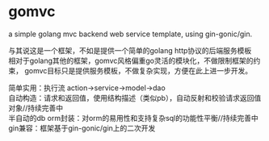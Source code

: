 # gomvc
a simple golang mvc backend web service template, using gin-gonic/gin.   

与其说这是一个框架，不如是提供一个简单的golang http协议的后端服务模板  
相对于golang其他的框架，gomvc风格偏重go灵活的模块化，不做限制框架的约束， gomvc目标只是提供服务模板，不做复杂实现，方便在此上进一步开发。  
  
简单实用：执行流 action->service->model->dao  
自动构造：请求和返回值，使用结构描述（类似pb），自动反射和校验请求返回值对象//持续完善中  
半自动的db orm封装：对orm的易用性和支持复杂sql的功能性平衡//持续完善中 
gin兼容：框架基于gin-gonic/gin上的二次开发
